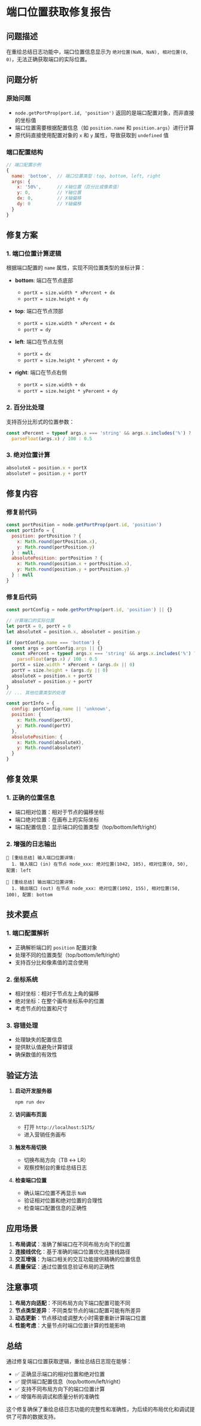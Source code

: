 # 端口位置获取修复报告

## 问题描述

在重绘总结日志功能中，端口位置信息显示为 `绝对位置(NaN, NaN), 相对位置(0, 0)`，无法正确获取端口的实际位置。

## 问题分析

### 原始问题
- `node.getPortProp(port.id, 'position')` 返回的是端口配置对象，而非直接的坐标值
- 端口位置需要根据配置信息（如 `position.name` 和 `position.args`）进行计算
- 原代码直接使用配置对象的 `x` 和 `y` 属性，导致获取到 `undefined` 值

### 端口配置结构
```javascript
// 端口配置示例
{
  name: 'bottom',  // 端口位置类型：top, bottom, left, right
  args: {
    x: '50%',      // X轴位置（百分比或像素值）
    y: 0,          // Y轴位置
    dx: 0,         // X轴偏移
    dy: 0          // Y轴偏移
  }
}
```

## 修复方案

### 1. 端口位置计算逻辑
根据端口配置的 `name` 属性，实现不同位置类型的坐标计算：

- **bottom**: 端口在节点底部
  - `portX = size.width * xPercent + dx`
  - `portY = size.height + dy`

- **top**: 端口在节点顶部
  - `portX = size.width * xPercent + dx`
  - `portY = dy`

- **left**: 端口在节点左侧
  - `portX = dx`
  - `portY = size.height * yPercent + dy`

- **right**: 端口在节点右侧
  - `portX = size.width + dx`
  - `portY = size.height * yPercent + dy`

### 2. 百分比处理
支持百分比形式的位置参数：
```javascript
const xPercent = typeof args.x === 'string' && args.x.includes('%') ? 
  parseFloat(args.x) / 100 : 0.5
```

### 3. 绝对位置计算
```javascript
absoluteX = position.x + portX
absoluteY = position.y + portY
```

## 修复内容

### 修复前代码
```javascript
const portPosition = node.getPortProp(port.id, 'position')
const portInfo = {
  position: portPosition ? {
    x: Math.round(portPosition.x),
    y: Math.round(portPosition.y)
  } : null,
  absolutePosition: portPosition ? {
    x: Math.round(position.x + portPosition.x),
    y: Math.round(position.y + portPosition.y)
  } : null
}
```

### 修复后代码
```javascript
const portConfig = node.getPortProp(port.id, 'position') || {}

// 计算端口的实际位置
let portX = 0, portY = 0
let absoluteX = position.x, absoluteY = position.y

if (portConfig.name === 'bottom') {
  const args = portConfig.args || {}
  const xPercent = typeof args.x === 'string' && args.x.includes('%') ? 
    parseFloat(args.x) / 100 : 0.5
  portX = size.width * xPercent + (args.dx || 0)
  portY = size.height + (args.dy || 0)
  absoluteX = position.x + portX
  absoluteY = position.y + portY
}
// ... 其他位置类型的处理

const portInfo = {
  config: portConfig.name || 'unknown',
  position: {
    x: Math.round(portX),
    y: Math.round(portY)
  },
  absolutePosition: {
    x: Math.round(absoluteX),
    y: Math.round(absoluteY)
  }
}
```

## 修复效果

### 1. 正确的位置信息
- 端口相对位置：相对于节点的偏移坐标
- 端口绝对位置：在画布上的实际坐标
- 端口配置信息：显示端口的位置类型（top/bottom/left/right）

### 2. 增强的日志输出
```
🔌 [重绘总结] 输入端口位置详情:
  1. 输入端口 (in) 在节点 node_xxx: 绝对位置(1042, 105), 相对位置(0, 50), 配置: left

🔌 [重绘总结] 输出端口位置详情:
  1. 输出端口 (out) 在节点 node_xxx: 绝对位置(1092, 155), 相对位置(50, 100), 配置: bottom
```

## 技术要点

### 1. 端口配置解析
- 正确解析端口的 `position` 配置对象
- 处理不同的位置类型（top/bottom/left/right）
- 支持百分比和像素值的混合使用

### 2. 坐标系统
- 相对坐标：相对于节点左上角的偏移
- 绝对坐标：在整个画布坐标系中的位置
- 考虑节点的位置和尺寸

### 3. 容错处理
- 处理缺失的配置信息
- 提供默认值避免计算错误
- 确保数值的有效性

## 验证方法

1. **启动开发服务器**
   ```bash
   npm run dev
   ```

2. **访问画布页面**
   - 打开 `http://localhost:5175/`
   - 进入营销任务画布

3. **触发布局切换**
   - 切换布局方向（TB ↔ LR）
   - 观察控制台的重绘总结日志

4. **检查端口位置**
   - 确认端口位置不再显示 `NaN`
   - 验证相对位置和绝对位置的合理性
   - 检查端口配置信息的正确性

## 应用场景

1. **布局调试**：准确了解端口在不同布局方向下的位置
2. **连接线优化**：基于准确的端口位置优化连接线路径
3. **交互增强**：为端口相关的交互功能提供精确的位置信息
4. **质量保证**：通过位置信息验证布局的正确性

## 注意事项

1. **布局方向适配**：不同布局方向下端口配置可能不同
2. **节点类型差异**：不同类型节点的端口配置可能有所差异
3. **动态更新**：节点移动或调整大小时需要重新计算端口位置
4. **性能考虑**：大量节点时端口位置计算的性能影响

## 总结

通过修复端口位置获取逻辑，重绘总结日志现在能够：
- ✅ 正确显示端口的相对位置和绝对位置
- ✅ 提供端口配置信息（top/bottom/left/right）
- ✅ 支持不同布局方向下的端口位置计算
- ✅ 增强布局调试和质量分析的准确性

这个修复确保了重绘总结日志功能的完整性和准确性，为后续的布局优化和调试提供了可靠的数据支持。